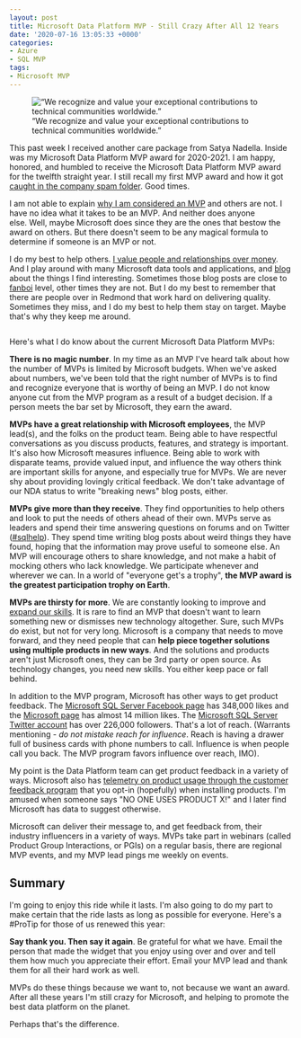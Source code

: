 ```yaml
---
layout: post
title: Microsoft Data Platform MVP - Still Crazy After All 12 Years
date: '2020-07-16 13:05:33 +0000'
categories:
- Azure
- SQL MVP
tags:
- Microsoft MVP
---
```


<figure class="wp-block-image size-large"><img src="https://thomaslarock.com/wp-content/uploads/2020/07/MVP_award-600x600.jpg" alt="“We recognize and value your exceptional contributions to technical communities worldwide.”" class="wp-image-19827"/><figcaption>“We recognize and value your exceptional contributions to technical communities worldwide.”</figcaption></figure>   <p>This past week I received another care package from Satya Nadella. Inside was my Microsoft Data Platform MVP award for 2020-2021. I am happy, honored, and humbled to receive the Microsoft Data Platform MVP award for the twelfth straight year. I still recall my first MVP award and how it got <a href="https://thomaslarock.com/2009/04/latest-email-scam/" target="_blank" rel="noreferrer noopener">caught in the company spam folder</a>. Good times.</p>   <p>I am not able to explain <a href="https://mvp.microsoft.com/en-us/overview" target="_blank" rel="noreferrer noopener">why I am considered an MVP</a> and others are not. I have no idea what it takes to be an MVP. And neither does anyone else.&nbsp;Well, maybe Microsoft does since they are the ones that bestow the award on others. But there doesn't seem to be any magical formula to determine if someone is an MVP or not.</p>   <p>I do my best to help others. <a href="https://thomaslarock.com/2017/05/relationships-matter-money/" target="_blank" rel="noreferrer noopener">I value&nbsp;people and relationships over money</a>. And I play around with many Microsoft data tools and applications, and <a href="https://thomaslarock.com/blog" target="_blank" rel="noreferrer noopener">blog</a> about the things I find interesting. Sometimes those blog posts are close to <a href="http://www.urbandictionary.com/define.php?term=fanboi" target="_blank" rel="noreferrer noopener">fanboi</a>&nbsp;level, other times they are not. But I do my best to remember that there are people over in Redmond that work hard on delivering quality. Sometimes they miss, and I do my best to help them stay on target. Maybe that's why they keep me around.</p>   <figure class="wp-block-image size-large"><img src="https://thomaslarock.com/wp-content/uploads/2020/07/MVP_letter-459x600.jpg" alt="" class="wp-image-19828"/></figure>   <p>Here's what I do know about the current Microsoft Data Platform MVPs:</p>   <p><strong>There is no magic number</strong>. In my time as an MVP I've heard talk about how the number of MVPs is limited by Microsoft budgets. When we've asked about numbers, we've been told that the right number of MVPs is to find and recognize everyone that is worthy of being an MVP. I do not know anyone cut from the MVP program as a result of a budget decision. If a person meets the bar set by Microsoft, they earn the award.</p>   <p><strong>MVPs&nbsp;have a great relationship with Microsoft employees</strong>, the MVP lead(s), and the folks on the product team. Being able to have respectful conversations as you discuss products, features, and strategy is important. It's also how Microsoft measures influence. Being able to work with disparate teams, provide valued input, and influence the way others think are important skills for anyone, and especially true for MVPs. We are never shy about providing lovingly critical feedback. We don't take advantage of our NDA status to write "breaking news" blog posts, either.</p>   <p><strong>MVPs give more than they receive</strong>. They find opportunities to help others and look to put the needs of others ahead of their own. MVPs serve as leaders and spend their time answering questions on forums and on Twitter (<a href="https://twitter.com/search?q=%23sqlhelp&amp;src=typd" target="_blank" rel="noreferrer noopener">#sqlhelp</a>). They spend time writing blog posts about weird things they have found, hoping that the information may prove useful to someone else. An MVP will encourage others to share knowledge, and not make a habit of mocking others who lack knowledge. We participate whenever and wherever we can. In a world of "everyone get's a trophy", <strong>the MVP award is the greatest participation trophy on Earth</strong>.</p>   <p><strong>MVPs are thirsty for more</strong>. We are constantly looking to improve and <a href="https://thomaslarock.com/2018/04/big-data-certification/" target="_blank" rel="noreferrer noopener">expand our skills</a>. It is rare to find an MVP that doesn't want to learn something new or dismisses new technology altogether. Sure, such MVPs do exist, but not for very long. Microsoft is a company that needs to move forward, and they need people that can <strong>help piece together solutions using multiple products in new ways</strong>. And the solutions and products aren't just Microsoft ones, they can be 3rd party or open source.&nbsp;As technology changes, you need new skills. You either keep pace or fall behind.</p>   <p>In addition to the MVP program, Microsoft has other ways to get product feedback. The <a href="http://www.facebook.com/sqlserver?fref=ts" target="_blank" rel="noreferrer noopener">Microsoft SQL Server Facebook page</a> has 348,000 likes and the <a href="http://www.facebook.com/Microsoft?ref=ts&amp;fref=ts" target="_blank" rel="noreferrer noopener">Microsoft page</a> has almost 14 million likes. The <a href="https://twitter.com/SQLServer" target="_blank" rel="noreferrer noopener">Microsoft SQL Server Twitter account</a> has over 226,000 followers. That's a lot of reach. (Warrants mentioning - <em>do not mistake reach for influence</em>. Reach is having a drawer full of business cards with phone numbers to call. Influence is when people call you back. The MVP program favors influence over reach, IMO). </p>   <p>My point is the Data Platform team can get product feedback in a variety of ways. Microsoft also has <a href="https://thomaslarock.com/2017/04/sql-server-2016-updated-privacy-statement/" target="_blank" rel="noreferrer noopener">telemetry on product usage through the customer feedback program</a> that you opt-in (hopefully) when installing products. I'm amused when someone says "NO ONE USES PRODUCT X!" and I later find Microsoft has data to suggest otherwise.</p>   <p>Microsoft can deliver their message to, and get feedback from, their industry influencers in a variety of ways. MVPs take part in webinars (called Product Group Interactions, or PGIs) on a regular basis, there are regional MVP events, and my MVP lead pings me weekly on events.</p>   <h2>Summary</h2>   <p>I'm going to enjoy this ride while it lasts. I'm also going to do my part to make certain that the ride lasts as long as possible for everyone. Here's a #ProTip for those of us renewed this year:</p>   <p><strong>Say thank you. Then say it again</strong>. Be grateful for what we have. Email the person that made the widget that you enjoy using over and over and tell them how much you appreciate their effort. Email your MVP lead and thank them for all their hard work as well.</p>   <p>MVPs do these things because we want to, not because we want an award. After all these years I'm still crazy for Microsoft, and helping to promote the best data platform on the planet.</p>   <p>Perhaps that's the difference.</p>